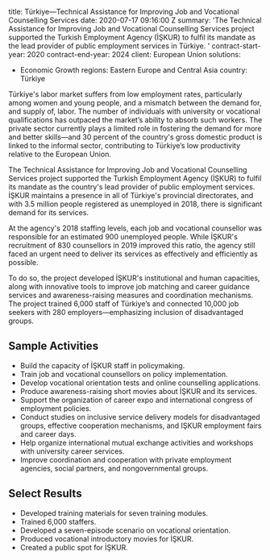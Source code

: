 
title: Türkiye—Technical Assistance for Improving Job and Vocational Counselling Services
date: 2020-07-17 09:16:00 Z
summary: 'The Technical Assistance for Improving Job and Vocational Counselling Services
  project supported the Turkish Employment Agency (İŞKUR) to fulfil its mandate as
  the lead provider of public employment services in Türkiye. '
contract-start-year: 2020
contract-end-year: 2024
client: European Union
solutions:
- Economic Growth
regions: Eastern Europe and Central Asia
country: Türkiye


Türkiye's labor market suffers from low employment rates, particularly among women and young people, and a mismatch between the demand for, and supply of, labor. The number of individuals with university or vocational qualifications has outpaced the market’s ability to absorb such workers. The private sector currently plays a limited role in fostering the demand for more and better skills—and 30 percent of the country's gross domestic product is linked to the informal sector, contributing to Türkiye’s low productivity relative to the European Union.

The Technical Assistance for Improving Job and Vocational Counselling Services project supported the Turkish Employment Agency (İŞKUR) to fulfil its mandate as the country's lead provider of public employment services. İŞKUR maintains a presence in all of Türkiye's provincial directorates, and with 3.5 million people registered as unemployed in 2018, there is significant demand for its services.

At the agency's 2018 staffing levels, each job and vocational counsellor was responsible for an estimated 900 unemployed people. While İŞKUR's recruitment of 830 counsellors in 2019  improved this ratio, the agency still faced an urgent need to deliver its services as effectively and efficiently as possible.

To do so, the project developed İŞKUR's institutional and human capacities, along with innovative tools to improve job matching and career guidance services and awareness-raising measures and coordination mechanisms. The project trained 6,000 staff of Türkiye’s and connected 10,000 job seekers with 280 employers—emphasizing inclusion of disadvantaged groups.

## Sample Activities

* Build the capacity of İŞKUR staff in policymaking.
* Train job and vocational counsellors on policy implementation.
* Develop vocational orientation tests and online counselling applications.
* Produce awareness-raising short movies about İŞKUR and its services.
* Support the organization of career expo and international congress of employment policies.
* Conduct studies on inclusive service delivery models for disadvantaged groups, effective cooperation mechanisms, and IŞKUR employment fairs and career days.
* Help organize international mutual exchange activities and workshops with university career services.
* Improve coordination and cooperation with private employment agencies, social partners, and nongovernmental groups.

## Select Results

* Developed training materials for seven training modules.
* Trained 6,000 staffers.
* Developed a seven-episode scenario on vocational orientation.
* Produced vocational introductory movies for İŞKUR.
* Created a public spot for İŞKUR.
